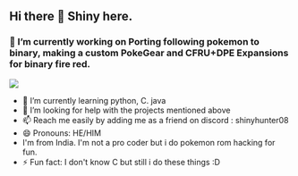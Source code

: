 ## Hi there 👋 Shiny here.
### 👯  I’m currently working on Porting following pokemon to binary, making a custom PokeGear and CFRU+DPE Expansions for binary fire red.
![](https://komarev.com/ghpvc/?username=shiny-miner&color=blueviolet)
- 👯 I’m currently learning python, C. java
-  🤔 I’m looking for help with the projects mentioned above
- 📫 Reach me easily by adding me as a friend on discord : shinyhunter08
-  😄 Pronouns: HE/HIM
-  I'm from India. I'm not a pro coder but i do pokemon rom hacking for fun.
- ⚡ Fun fact: I don't know C but still i do these things :D
